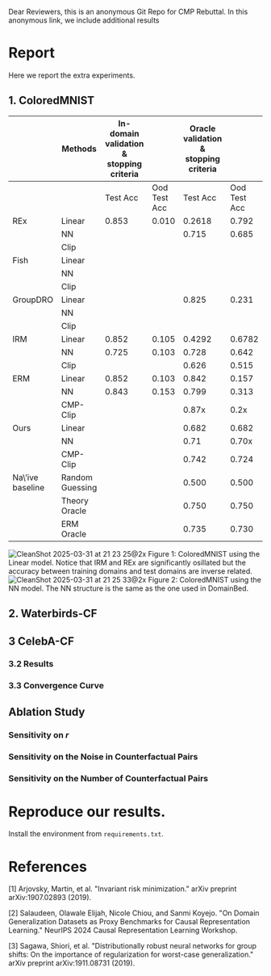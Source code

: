 Dear Reviewers, this is an anonymous Git Repo for CMP Rebuttal. In this anonymous link, we include additional results 
# Report
Here we report the extra experiments.
## 1. ColoredMNIST

|                  | Methods         | In-domain validation & stopping criteria |              | Oracle validation & stopping criteria |              |
|------------------|-----------------|------------------------------------------|--------------|---------------------------------------|--------------|
|                  |                 | Test Acc                                 | Ood Test Acc | Test Acc                              | Ood Test Acc |
| REx              | Linear          | 0.853                                    | 0.010        | 0.2618                                | 0.792        |
|                  | NN              |                                          |              | 0.715                                 | 0.685        |
|                  | Clip            |                                          |              |                                       |              |
| Fish             | Linear          |                                          |              |                                       |              |
|                  | NN              |                                          |              |                                       |              |
|                  | Clip            |                                          |              |                                       |              |
| GroupDRO         | Linear          |                                          |              | 0.825                                 | 0.231        |
|                  | NN              |                                          |              |                                       |              |
|                  | Clip            |                                          |              |                                       |              |
| IRM              | Linear          | 0.852                                    | 0.105        | 0.4292                                | 0.6782       |
|                  | NN              | 0.725                                    | 0.103        | 0.728                                 | 0.642        |
|                  | Clip            |                                          |              | 0.626                                 | 0.515        |
| ERM              | Linear          | 0.852                                    | 0.103        | 0.842                                 | 0.157        |
|                  | NN              | 0.843                                    | 0.153        | 0.799                                 | 0.313        |
|                  | CMP-Clip        |                                          |              | 0.87x                                 | 0.2x         |
| Ours             | Linear          |                                          |              | 0.682                                 | 0.682        |
|                  | NN              |                                          |              | 0.71                                  | 0.70x        |
|                  | CMP-Clip        |                                          |              | 0.742                                 | 0.724        |
| Na\’ive baseline | Random Guessing |                                          |              | 0.500                                 | 0.500        |
|                  | Theory Oracle   |                                          |              | 0.750                                 | 0.750        |
|                  | ERM Oracle      |                                          |              | 0.735                                 | 0.730        |

![CleanShot 2025-03-31 at 21 23 25@2x](https://github.com/user-attachments/assets/5c34d80d-144c-4254-b755-93fc8884f6ca)
Figure 1: ColoredMNIST using the Linear model. Notice that IRM and REx are significantly osillated but the accuracy between training domains and test domains are inverse related.
![CleanShot 2025-03-31 at 21 25 33@2x](https://github.com/user-attachments/assets/b69ca6b8-c318-4b9d-8a61-00241558964e)
Figure 2: ColoredMNIST using the NN model. The NN structure is the same as the one used in DomainBed. 

## 2. Waterbirds-CF


## 3 CelebA-CF


### 3.2 Results

### 3.3 Convergence Curve

## Ablation Study
### Sensitivity on $r$
### Sensitivity on the Noise in Counterfactual Pairs
### Sensitivity on the Number of Counterfactual Pairs
# Reproduce our results.
Install the environment from ```requirements.txt```.



# References
[1] Arjovsky, Martin, et al. "Invariant risk minimization." arXiv preprint arXiv:1907.02893 (2019).

[2] Salaudeen, Olawale Elijah, Nicole Chiou, and Sanmi Koyejo. "On Domain Generalization Datasets as Proxy Benchmarks for Causal Representation Learning." NeurIPS 2024 Causal Representation Learning Workshop.

[3] Sagawa, Shiori, et al. "Distributionally robust neural networks for group shifts: On the importance of regularization for worst-case generalization." arXiv preprint arXiv:1911.08731 (2019).
